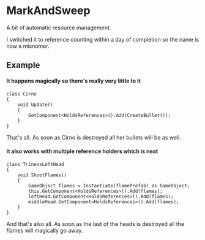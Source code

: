 MarkAndSweep
============

A bit of automatic resource management.

I switched it to reference counting within a day of completion so the name is now a misnomer.

Example
-------

#### It happens magically so there's really very little to it

    class Cirno
    {
        void Update()
        {
            GetComponent<HoldsReferences>().Add(CreateBullet());
        }
    }

That's all. As soon as Cirno is destroyed all her bullets will be as well.

#### It also works with multiple reference holders which is neat

    class TrinexxLeftHead
    {
        void ShootFlames()
        {
            GameObject flames = Instantiate(flamePrefab) as GameObject;
            this.GetComponent<HoldsReferences>().Add(flames);
            leftHead.GetComponent<HoldsReferences>().Add(flames);
            middleHead.GetComponent<HoldsReferences>().Add(flames);
        }
    }

And that's also all. As soon as the last of the heads is destroyed all the flames will magically go away.
